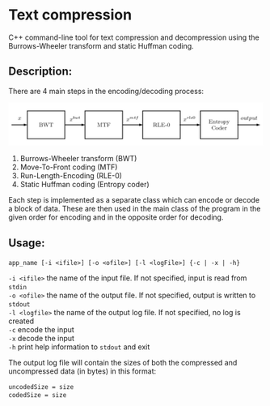 # Text compression

C++ command-line tool for text compression and decompression using the Burrows-Wheeler transform and static Huffman coding.

## Description:

There are 4 main steps in the encoding/decoding process: 

<img src="images/coding.jpg" alt="" width="800"/>

1. Burrows-Wheeler transform (BWT)
2. Move-To-Front coding (MTF) 
3. Run-Length-Encoding (RLE-0) 
4. Static Huffman coding (Entropy coder)

Each step is implemented as a separate class which can encode or decode a block of data. 
These are then used in the main class of the program in the given order for encoding and in the opposite order for decoding.

## Usage:

`app_name [-i <ifile>] [-o <ofile>] [-l <logFile>] {-c | -x | -h}`

`-i <ifile>` the name of the input file. If not specified, input is read from `stdin`\
`-o <ofile>` the name of the output file. If not specified, output is written to `stdout`\
`-l <logfile>` the name of the output log file. If not specified, no log is created\
`-c` encode the input\
`-x` decode the input\
`-h` print help information to `stdout` and exit

The output log file will contain the sizes of both the compressed and uncompressed data (in bytes) in this format:

```
uncodedSize = size
codedSize = size
```


